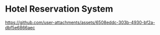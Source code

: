 # Hotel Reservation System


https://github.com/user-attachments/assets/6508eddc-303b-4930-bf2a-dbf5e6866aec

